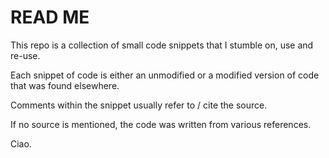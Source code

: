 # READ ME

This repo is a collection of small code snippets that I stumble on, use and re-use.

Each snippet of code is either an unmodified or a modified version of code that was found elsewhere.

Comments within the snippet usually refer to / cite the source.

If no source is mentioned, the code was written from various references.

Ciao.